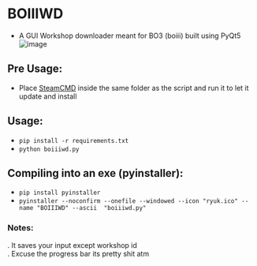 # BOIIIWD
- A GUI Workshop downloader meant for BO3 (boiii) built using PyQt5 <br>
![image](https://github.com/faroukbmiled/BOIIIWD/assets/51106560/516daa16-e349-44b9-90cb-01718309f357)


## Pre Usage:
- Place [SteamCMD](https://steamcdn-a.akamaihd.net/client/installer/steamcmd.zip) inside the same folder as the script and run it to let it update and install
  
## Usage:
- ```pip install -r requirements.txt```
- ```python boiiiwd.py```

## Compiling into an exe (pyinstaller):
- ```pip install pyinstaller```
- ```pyinstaller --noconfirm --onefile --windowed --icon "ryuk.ico" --name "BOIIIWD" --ascii  "boiiiwd.py"```
  
### Notes:
. It saves your input except workshop id <br>
. Excuse the progress bar its pretty shit atm
